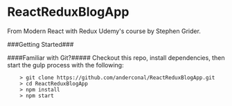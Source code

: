 # ReactReduxBlogApp

From Modern React with Redux Udemy's course by Stephen Grider.

###Getting Started###

####Familiar with Git?#####
Checkout this repo, install dependencies, then start the gulp process with the following:

```
	> git clone https://github.com/anderconal/ReactReduxBlogApp.git
	> cd ReactReduxBlogApp
	> npm install
	> npm start
```

